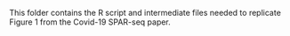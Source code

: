 This folder contains the R script and intermediate files needed to replicate Figure 1 from the Covid-19 SPAR-seq paper.

